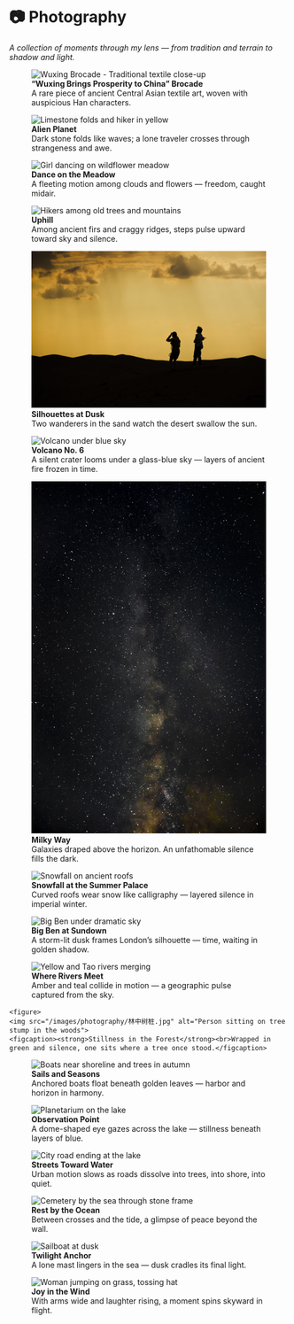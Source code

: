# 📷 Photography  
*A collection of moments through my lens — from tradition and terrain to shadow and light.*

<div class="photo-gallery">
  <figure>
    <img src="/images/photography/“五星出东方利中国”锦护膊.png" alt="Wuxing Brocade - Traditional textile close-up">
    <figcaption><strong>“Wuxing Brings Prosperity to China” Brocade</strong><br>A rare piece of ancient Central Asian textile art, woven with auspicious Han characters.</figcaption>
  </figure>

  <figure>
    <img src="/images/photography/异域星球_叶风.png" alt="Limestone folds and hiker in yellow">
    <figcaption><strong>Alien Planet</strong><br>Dark stone folds like waves; a lone traveler crosses through strangeness and awe.</figcaption>
  </figure>

  <figure>
    <img src="/images/photography/在草地上起舞.jpg" alt="Girl dancing on wildflower meadow">
    <figcaption><strong>Dance on the Meadow</strong><br>A fleeting motion among clouds and flowers — freedom, caught midair.</figcaption>
  </figure>

  <figure>
    <img src="/images/photography/登山时刻.jpg" alt="Hikers among old trees and mountains">
    <figcaption><strong>Uphill</strong><br>Among ancient firs and craggy ridges, steps pulse upward toward sky and silence.</figcaption>
  </figure>

  <figure>
    <img src="/images/photography/落日剪影.jpg" alt="Silhouettes under sunset">
    <figcaption><strong>Silhouettes at Dusk</strong><br>Two wanderers in the sand watch the desert swallow the sun.</figcaption>
  </figure>

  <figure>
    <img src="/images/photography/6号火山.jpg" alt="Volcano under blue sky">
    <figcaption><strong>Volcano No. 6</strong><br>A silent crater looms under a glass-blue sky — layers of ancient fire frozen in time.</figcaption>
  </figure>

  <figure>
    <img src="/images/photography/银河1.jpg" alt="Milky Way night sky">
    <figcaption><strong>Milky Way</strong><br>Galaxies draped above the horizon. An unfathomable silence fills the dark.</figcaption>
  </figure>

  <figure>
    <img src="/images/photography/颐和园.jpg" alt="Snowfall on ancient roofs">
    <figcaption><strong>Snowfall at the Summer Palace</strong><br>Curved roofs wear snow like calligraphy — layered silence in imperial winter.</figcaption>
  </figure>

  <figure>
    <img src="/images/photography/落日下的大本钟.JPG" alt="Big Ben under dramatic sky">
    <figcaption><strong>Big Ben at Sundown</strong><br>A storm-lit dusk frames London’s silhouette — time, waiting in golden shadow.</figcaption>
  </figure>

  <figure>
    <img src="/images/photography/黄洮交汇.jpg" alt="Yellow and Tao rivers merging">
    <figcaption><strong>Where Rivers Meet</strong><br>Amber and teal collide in motion — a geographic pulse captured from the sky.</figcaption>
  </figure>

    <figure>
    <img src="/images/photography/林中树桩.jpg" alt="Person sitting on tree stump in the woods">
    <figcaption><strong>Stillness in the Forest</strong><br>Wrapped in green and silence, one sits where a tree once stood.</figcaption>
  </figure>

  <figure>
    <img src="/images/photography/码头与公园.jpg" alt="Boats near shoreline and trees in autumn">
    <figcaption><strong>Sails and Seasons</strong><br>Anchored boats float beneath golden leaves — harbor and horizon in harmony.</figcaption>
  </figure>

  <figure>
    <img src="/images/photography/湖中建筑.jpg" alt="Planetarium on the lake">
    <figcaption><strong>Observation Point</strong><br>A dome-shaped eye gazes across the lake — stillness beneath layers of blue.</figcaption>
  </figure>

  <figure>
    <img src="/images/photography/湖边与路.jpg" alt="City road ending at the lake">
    <figcaption><strong>Streets Toward Water</strong><br>Urban motion slows as roads dissolve into trees, into shore, into quiet.</figcaption>
  </figure>

  <figure>
    <img src="/images/photography/长眠.jpg" alt="Cemetery by the sea through stone frame">
    <figcaption><strong>Rest by the Ocean</strong><br>Between crosses and the tide, a glimpse of peace beyond the wall.</figcaption>
  </figure>

  <figure>
    <img src="/images/photography/帆船与海.jpg" alt="Sailboat at dusk">
    <figcaption><strong>Twilight Anchor</strong><br>A lone mast lingers in the sea — dusk cradles its final light.</figcaption>
  </figure>

  <figure>
    <img src="/images/photography/草地.jpg" alt="Woman jumping on grass, tossing hat">
    <figcaption><strong>Joy in the Wind</strong><br>With arms wide and laughter rising, a moment spins skyward in flight.</figcaption>
  </figure>

</div>
